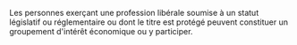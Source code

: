   
 Les personnes exerçant une profession libérale soumise à un statut législatif ou réglementaire ou dont le titre est protégé peuvent constituer un groupement d'intérêt économique ou y participer.  

  

